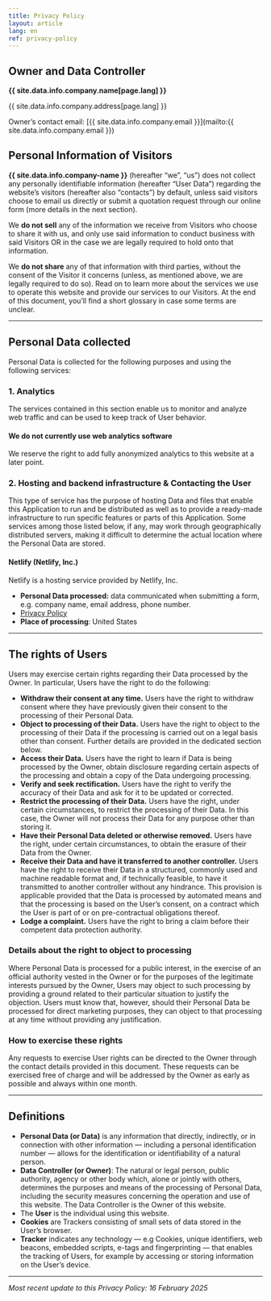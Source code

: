 ```yaml
---
title: Privacy Policy
layout: article
lang: en
ref: privacy-policy
---
```


## Owner and Data Controller

**{{ site.data.info.company.name[page.lang] }}**

{{ site.data.info.company.address[page.lang] }}



Owner’s contact email: [{{ site.data.info.company.email }}](mailto:{{ site.data.info.company.email }})

## Personal Information of Visitors

**{{ site.data.info.company-name }}** (hereafter “we”, “us”) does not collect any personally identifiable information (hereafter “User Data”) regarding the website’s visitors (hereafter also “contacts”) by default, unless said visitors choose to email us directly or submit a quotation request through our online form (more details in the next section).

We **do not sell** any of the information we receive from Visitors who choose to share it with us, and only use said information to conduct business with said Visitors OR in the case we are legally required to hold onto that information.

We **do not share** any of that information with third parties, without the consent of the Visitor it concerns (unless, as mentioned above, we are legally required to do so). Read on to learn more about the services we use to operate this website and provide our services to our Visitors. At the end of this document, you’ll find a short glossary in case some terms are unclear.

- - -

## Personal Data collected

Personal Data is collected for the following purposes and using the following services:

### 1\. Analytics

The services contained in this section enable us to monitor and analyze web traffic and can be used to keep track of User behavior. 

#### We do not currently use web analytics software

We reserve the right to add fully anonymized analytics to this website at a later point.

<!-- #### GoatCounter

GoatCounter is a web analysis service provided by **GoatCounter.com**. It utilizes the Data collected to track and examine the use of this Application, to prepare reports on its activities. Web Analytics data is private as the entire data is anonymized before being stored, and no personal data is saved. No IPs, no cookies, no fingerprints. 

*   **Personal Data processed:** Anonymized Usage Data.
*   [Privacy Policy](https://www.goatcounter.com/help/privacy)
*   **Place of processing:** Unknown -->

### 2\. Hosting and backend infrastructure & Contacting the User

This type of service has the purpose of hosting Data and files that enable this Application to run and be distributed as well as to provide a ready-made infrastructure to run specific features or parts of this Application. Some services among those listed below, if any, may work through geographically distributed servers, making it difficult to determine the actual location where the Personal Data are stored.

#### Netlify (Netlify, Inc.)

Netlify is a hosting service provided by Netlify, Inc.

*   **Personal Data processed:** data communicated when submitting a form, e.g. company name, email address, phone number.
*   [Privacy Policy](https://www.netlify.com/privacy/)
*   **Place of processing**: United States

- - -

## The rights of Users

Users may exercise certain rights regarding their Data processed by the Owner. In particular, Users have the right to do the following:

*   **Withdraw their consent at any time.** Users have the right to withdraw consent where they have previously given their consent to the processing of their Personal Data.
*   **Object to processing of their Data.** Users have the right to object to the processing of their Data if the processing is carried out on a legal basis other than consent. Further details are provided in the dedicated section below.
*   **Access their Data.** Users have the right to learn if Data is being processed by the Owner, obtain disclosure regarding certain aspects of the processing and obtain a copy of the Data undergoing processing.
*   **Verify and seek rectification.** Users have the right to verify the accuracy of their Data and ask for it to be updated or corrected.
*   **Restrict the processing of their Data.** Users have the right, under certain circumstances, to restrict the processing of their Data. In this case, the Owner will not process their Data for any purpose other than storing it.
*   **Have their Personal Data deleted or otherwise removed.** Users have the right, under certain circumstances, to obtain the erasure of their Data from the Owner.
*   **Receive their Data and have it transferred to another controller.** Users have the right to receive their Data in a structured, commonly used and machine readable format and, if technically feasible, to have it transmitted to another controller without any hindrance. This provision is applicable provided that the Data is processed by automated means and that the processing is based on the User’s consent, on a contract which the User is part of or on pre-contractual obligations thereof.
*   **Lodge a complaint.** Users have the right to bring a claim before their competent data protection authority.

### Details about the right to object to processing

Where Personal Data is processed for a public interest, in the exercise of an official authority vested in the Owner or for the purposes of the legitimate interests pursued by the Owner, Users may object to such processing by providing a ground related to their particular situation to justify the objection. Users must know that, however, should their Personal Data be processed for direct marketing purposes, they can object to that processing at any time without providing any justification.

### How to exercise these rights

Any requests to exercise User rights can be directed to the Owner through the contact details provided in this document. These requests can be exercised free of charge and will be addressed by the Owner as early as possible and always within one month.

- - -

## Definitions

*   **Personal Data (or Data)** is any information that directly, indirectly, or in connection with other information — including a personal identification number — allows for the identification or identifiability of a natural person.
*   **Data Controller (or Owner)**: The natural or legal person, public authority, agency or other body which, alone or jointly with others, determines the purposes and means of the processing of Personal Data, including the security measures concerning the operation and use of this website. The Data Controller is the Owner of this website.
*   The **User** is the individual using this website.
*   **Cookies** are Trackers consisting of small sets of data stored in the User’s browser.
*   **Tracker** indicates any technology — e.g Cookies, unique identifiers, web beacons, embedded scripts, e-tags and fingerprinting — that enables the tracking of Users, for example by accessing or storing information on the User’s device.

- - -

_Most recent update to this Privacy Policy: 16 February 2025_